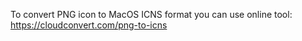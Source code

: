 To convert PNG icon to MacOS ICNS format you can use online tool:
https://cloudconvert.com/png-to-icns

